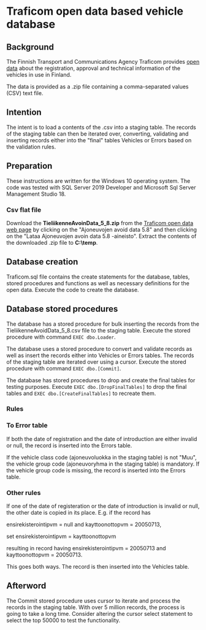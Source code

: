 # Traficom open data based vehicle database

## Background

The Finnish Transport and Communications Agency Traficom provides [open data](https://www.traficom.fi/fi/tilastot-ja-julkaisut/avoin-data) about the registration, approval and technical information of the vehicles in use in Finland.

The data is provided as a .zip file containing a comma-separated values (CSV) text file.

## Intention

The intent is to load a contents of the .csv into a staging table. The records of the staging table can then be iterated over, converting, validating and inserting records either into the "final" tables Vehicles or Errors based on the validation rules.

## Preparation

These instructions are written for the Windows 10 operating system. The code was tested with SQL Server 2019 Developer and Microsoft Sql Server Management Studio 18.

### Csv flat file

Download the **TieliikenneAvoinData_5_8.zip** from the [Traficom open data web page](https://www.traficom.fi/fi/tilastot-ja-julkaisut/avoin-data) by clicking on the "Ajoneuvojen avoid data 5.8" and then clicking on the "Lataa Ajoneuvojen avoin data 5.8 -aineisto". Extract the contents of the downloaded .zip file to **C:\temp**.

## Database creation

Traficom.sql file contains the create statements for the database, tables, stored procedures and functions as well as necessary definitions for the open data. Execute the code to create the database.

## Database stored procedures

The database has a stored procedure for bulk inserting the records from the TieliikenneAvoidData_5_8.csv file to the staging table. Execute the stored procedure with command `EXEC dbo.Loader`.

The database uses a stored procedure to convert and validate records as well as insert the records either into Vehicles or Errors tables. The records of the staging table are iterated over using a cursor. Execute the stored procedure with command `EXEC dbo.[Commit]`.

The database has stored procedures to drop and create the final tables for testing purposes. Execute `EXEC dbo.[DropFinalTables]` to drop the final tables and `EXEC dbo.[CreateFinalTables]` to recreate them.

### Rules

### To Error table

If both the date of registration and the date of introduction are either invalid or null, the record is inserted into the Errors table.

If the vehicle class code (ajoneuvoluokka in the staging table) is not "Muu", the vehicle group code (ajoneuvoryhma in the staging table) is mandatory. If the vehicle group code is missing, the record is inserted into the Errors table.

### Other rules

If one of the date of registeration or the date of introduction is invalid or null, the other date is copied in its place. E.g. if the record has

ensirekisterointipvm = null and kayttoonottopvm = 20050713,

set ensirekisterointipvm = kayttoonottopvm

resulting in record having ensirekisterointipvm = 20050713 and kayttoonottopvm = 20050713.

This goes both ways. The record is then inserted into the Vehicles table.

## Afterword

The Commit stored procedure uses cursor to iterate and process the records in the staging table. With over 5 million records, the process is going to take a long time. Consider altering the cursor select statement to select the top 50000 to test the functionality.